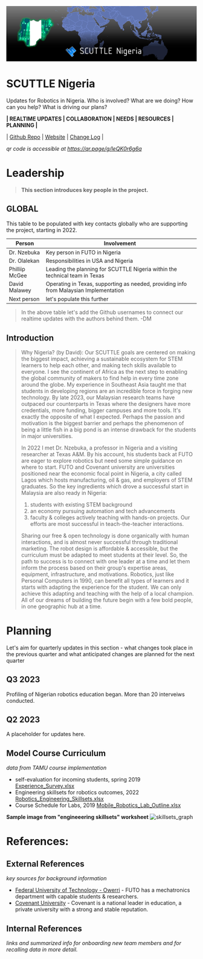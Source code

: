 ![banner image](img/banner_v2.jpg ':class=banner-image')

# SCUTTLE Nigeria
Updates for Robotics in Nigeria.  Who is involved? What are we doing?  How can you help?  What is driving our plans?

**| REALTIME UPDATES | COLLABORATION | NEEDS | RESOURCES | PLANNING |**


| [Github Repo](https://github.com/scuttlerobot/nigeria ':class=button') 
| [Website](https://qr.page/g/leQK0r6g6q ':class=button')
| [Change Log](https://github.com/scuttlerobot/nigeria/commits/main ':class=button') |

_qr code is accessible at https://qr.page/g/leQK0r6g6q_


# Leadership

> **This section introduces key people in the project.**


## GLOBAL

This table to be populated with key contacts globally who are supporting the project, starting in 2022.

| Person | Involvement |
| ------ | ----------------- |
| Dr. Nzebuka    | Key person in FUTO in Nigeria |
| Dr. Olalekan   | Responsibilities in USA and Nigeria |
| Philliip McGee | Leading the planning for SCUTTLE Nigeria within the technical team in Texas |
| David Malawey  | Operating in Texas, supporting as needed, providing info from Malaysian Implementation |
| Next person    | let's populate this further |

> In the above table let's add the Github usernames to connect our realtime updates with the authors behind them. -DM

## Introduction

> Why Nigeria? (by David): Our SCUTTLE goals are centered on making the biggest impact, achieving a sustainable ecosystem for STEM learners to help each other, and making tech skills available to everyone.  I see the continent of Africa as the next step to enabling the global community of makers to find help in every time zone around the globe.  My experience in Southeast Asia taught me that students in developing regions are an incredible force in forging new technology.  By late 2023, our Malaysian research teams have outpaced our counterparts in Texas where the designers have more credentials, more funding, bigger campuses and more tools. It's exactly the opposite of what I expected. Perhaps the passion and motivation is the biggest barrier and perhaps the phenomenon of being a little fish in a big pond is an intense drawback for the students in major universities.
>
> In 2022 I met Dr. Nzebuka, a professor in Nigeria and a visiting researcher at Texas A&M.  By his account, his students back at FUTO are eager to explore robotics but need some simple guidance on where to start. FUTO and Covenant university are universities positioned near the economic focal point in Nigeria, a city called Lagos which hosts manufacturing, oil & gas, and employers of STEM graduates.  So the key ingredients which drove a successful start in Malaysia are also ready in Nigeria:
> 1) students with existing STEM background
> 2) an economy pursuing automation and tech advancements
> 3) faculty & colleges actively teaching with hands-on projects.
> Our efforts are most successful in teach-the-teacher interactions.
>
>Sharing our free & open technology is done organically with human interactions, and is almost never successful through traditional marketing. The robot design is affordable & accessible, but the curriculum must be adapted to meet students at their level.  So, the path to success is to connect with one leader at a time and let them inform the process based on their group's expertise areas, equipment, infrastructure, and motivations. Robotics, just like Personal Computers in 1990, can benefit all types of learners and it starts with adapting the experience for the student.  We can only achieve this adapting and teaching with the help of a local champion.  All of our dreams of building the future begin with a few bold people, in one geographic hub at a time.

# Planning

Let's aim for quarterly updates in this section - what changes took place in the previous quarter and what anticipated changes are planned for the next quarter


## Q3 2023

Profiling of Nigerian robotics education began.
More than 20 interveiws conducted.


## Q2 2023

A placeholder for updates here.

## Model Course Curriculum

_data from TAMU course implementation_

* self-evaluation for incoming students, spring 2019 [Experience_Survey.xlsx](https://lobfile.com/file/BrB8.xlsx)
* Engineering skillsets for robotics outcomes, 2022 [Robotics_Engineering_Skillsets.xlsx](https://lobfile.com/file/ebMc.xlsx)
* Course Schedule for Labs, 2019 [Mobile_Robotics_Lab_Outline.xlsx](https://lobfile.com/file/CLqo.xlsx)

**Sample image from "engineeering skillsets" worksheet**
![skillsets_graph](https://i.imgur.com/YwrqDM9.jpeg 'class=img-40') 

 
# References:

## External References
_key sources for background information_
* [Federal University of Technology - Owerri](https://futo.edu.ng/department-of-mechatronic-engineering/) - FUTO has a mechatronics department with capable students & researchers.
* [Covenant University](https://covenantuniversity.edu.ng/) - Covenant is a national leader in education, a private university with a strong and stable reputation.


## Internal References
_links and summarized info for onboarding new team members and for recalling data in more detail._


